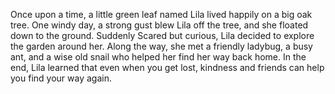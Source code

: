 Once upon a time, a little green leaf named Lila lived happily on a big oak tree. One windy day, a strong gust blew Lila off the tree, and she floated down to the ground. Suddenly Scared but curious, Lila decided to explore the garden around her. Along the way, she met a friendly ladybug, a busy ant, and a wise old snail who helped her find her way back home. In the end, Lila learned that even when you get lost, kindness and friends can help you find your way again.
